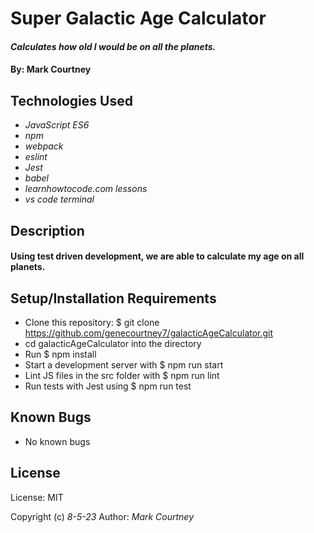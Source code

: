 # Super Galactic Age Calculator

#### _Calculates how old I would be on all the planets._

#### By: Mark Courtney

## Technologies Used

* _JavaScript ES6_
* _npm_
* _webpack_
* _eslint_
* _Jest_
* _babel_
* _learnhowtocode.com lessons_
* _vs code terminal_

## Description
#### Using test driven development, we are able to calculate my age on all planets. 


## Setup/Installation Requirements
* Clone this repository: $ git clone https://github.com/genecourtney7/galacticAgeCalculator.git
* cd galacticAgeCalculator into the directory
* Run $ npm install
* Start a development server with $ npm run start
* Lint JS files in the src folder with $ npm run lint
* Run tests with Jest using $ npm run test

## Known Bugs
* No known bugs

## License
License: MIT

Copyright (c) _8-5-23_ Author: _Mark Courtney_
